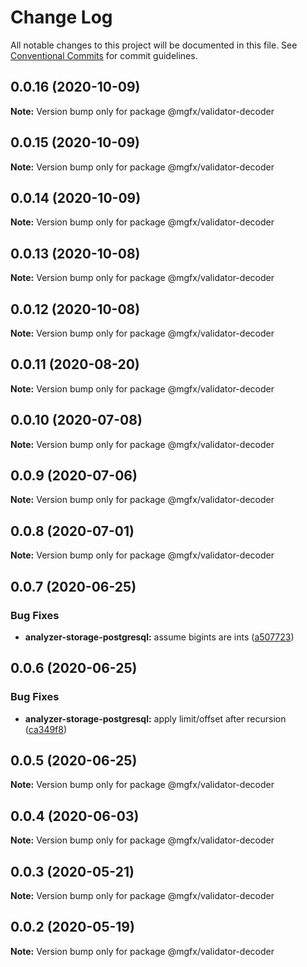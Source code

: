 # Change Log

All notable changes to this project will be documented in this file.
See [Conventional Commits](https://conventionalcommits.org) for commit guidelines.

## 0.0.16 (2020-10-09)

**Note:** Version bump only for package @mgfx/validator-decoder





## 0.0.15 (2020-10-09)

**Note:** Version bump only for package @mgfx/validator-decoder





## 0.0.14 (2020-10-09)

**Note:** Version bump only for package @mgfx/validator-decoder





## 0.0.13 (2020-10-08)

**Note:** Version bump only for package @mgfx/validator-decoder





## 0.0.12 (2020-10-08)

**Note:** Version bump only for package @mgfx/validator-decoder





## 0.0.11 (2020-08-20)

**Note:** Version bump only for package @mgfx/validator-decoder





## 0.0.10 (2020-07-08)

**Note:** Version bump only for package @mgfx/validator-decoder





## 0.0.9 (2020-07-06)

**Note:** Version bump only for package @mgfx/validator-decoder





## 0.0.8 (2020-07-01)

**Note:** Version bump only for package @mgfx/validator-decoder





## 0.0.7 (2020-06-25)


### Bug Fixes

* **analyzer-storage-postgresql:** assume bigints are ints ([a507723](https://github.com/ai-labs-team/mgFx/commit/a507723))





## 0.0.6 (2020-06-25)


### Bug Fixes

* **analyzer-storage-postgresql:** apply limit/offset after recursion ([ca349f8](https://github.com/ai-labs-team/mgFx/commit/ca349f8))





## 0.0.5 (2020-06-25)

**Note:** Version bump only for package @mgfx/validator-decoder





## 0.0.4 (2020-06-03)

**Note:** Version bump only for package @mgfx/validator-decoder





## 0.0.3 (2020-05-21)

**Note:** Version bump only for package @mgfx/validator-decoder





## 0.0.2 (2020-05-19)

**Note:** Version bump only for package @mgfx/validator-decoder
